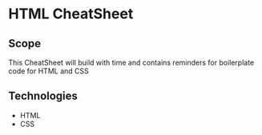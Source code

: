 # HTML CheatSheet

## Scope

This CheatSheet will build with time and contains reminders for boilerplate code for HTML and CSS

## Technologies

+ HTML
+ CSS